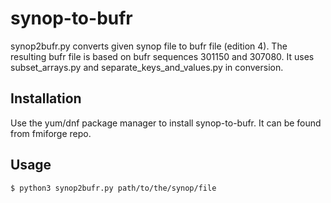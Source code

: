 # synop-to-bufr

synop2bufr.py converts given synop file to bufr file (edition 4). The resulting bufr file is based on bufr sequences 301150 and 307080.
It uses subset_arrays.py and separate_keys_and_values.py in conversion.

## Installation

Use the yum/dnf package manager to install synop-to-bufr. It can be found from fmiforge repo.

## Usage

```bash
$ python3 synop2bufr.py path/to/the/synop/file

```
